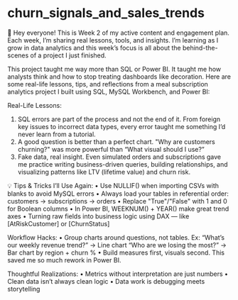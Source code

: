# churn_signals_and_sales_trends

👋 Hey everyone! This is Week 2 of my active content and engagement plan.
Each week, I’m sharing real lessons, tools, and insights. I’m learning as I grow in data analytics and this week’s focus is all about the behind-the-scenes of a project I just finished.

This project taught me way more than SQL or Power BI.
It taught me how analysts think and how to stop treating dashboards like decoration.
Here are some real-life lessons, tips, and reflections from a meal subscription analytics project I built using SQL, MySQL Workbench, and Power BI:

Real-Life Lessons:
1. SQL errors are part of the process and not the end of it.
From foreign key issues to incorrect data types, every error taught me something I’d never learn from a tutorial.
2. A good question is better than a perfect chart.
"Why are customers churning?" was more powerful than “What visual should I use?”
3. Fake data, real insight.
Even simulated orders and subscriptions gave me practice writing business-driven queries, building relationships, and visualizing patterns like LTV (lifetime value) and churn risk.

💡 Tips & Tricks I’ll Use Again:
•	Use NULLIF() when importing CSVs with blanks to avoid MySQL errors
•	Always load your tables in referential order: customers → subscriptions → orders
•	Replace "True"/"False" with 1 and 0 for Boolean columns
•	In Power BI, WEEKNUM() + YEAR() make great trend axes
•	Turning raw fields into business logic using DAX — like [AtRiskCustomer] or [ChurnStatus]

Workflow Hacks:
•	Group charts around questions, not tables.
Ex: “What’s our weekly revenue trend?” → Line chart
“Who are we losing the most?” → Bar chart by region + churn %
•	Build measures first, visuals second.
This saved me so much rework in Power BI.

Thoughtful Realizations:
•	Metrics without interpretation are just numbers
•	Clean data isn’t always clean logic
•	Data work is debugging meets storytelling
